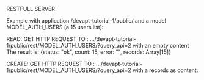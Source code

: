
RESTFULL SERVER

Example with application /devapt-tutorial-1/public/ and a model MODEL_AUTH_USERS (a 15 users list):

READ:
GET HTTP REQUEST TO : .../devapt-tutorial-1/public/rest/MODEL_AUTH_USERS/?query_api=2
with an empty content
The result is: {status: "ok", count: 15, error: "", records: Array[15]}

CREATE:
GET HTTP REQUEST TO : .../devapt-tutorial-1/public/rest/MODEL_AUTH_USERS/?query_api=2
with a records as content: